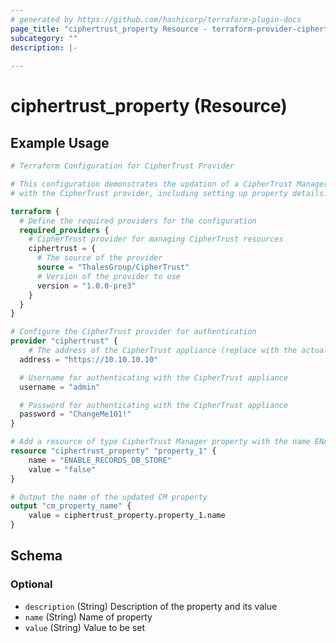 ```yaml
---
# generated by https://github.com/hashicorp/terraform-plugin-docs
page_title: "ciphertrust_property Resource - terraform-provider-ciphertrust"
subcategory: ""
description: |-
  
---
```


# ciphertrust_property (Resource)



## Example Usage

```terraform
# Terraform Configuration for CipherTrust Provider

# This configuration demonstrates the updation of a CipherTrust Manager property resource
# with the CipherTrust provider, including setting up property details.

terraform {
  # Define the required providers for the configuration
  required_providers {
    # CipherTrust provider for managing CipherTrust resources
    ciphertrust = {
      # The source of the provider
      source = "ThalesGroup/CipherTrust"
      # Version of the provider to use
      version = "1.0.0-pre3"
    }
  }
}

# Configure the CipherTrust provider for authentication
provider "ciphertrust" {
	# The address of the CipherTrust appliance (replace with the actual address)
  address = "https://10.10.10.10"

  # Username for authenticating with the CipherTrust appliance
  username = "admin"

  # Password for authenticating with the CipherTrust appliance
  password = "ChangeMe101!"
}

# Add a resource of type CipherTrust Manager property with the name ENABLE_RECORDS_DB_STORE
resource "ciphertrust_property" "property_1" {
    name = "ENABLE_RECORDS_DB_STORE"
    value = "false"
}

# Output the name of the updated CM property
output "cm_property_name" {
	value = ciphertrust_property.property_1.name
}
```

<!-- schema generated by tfplugindocs -->
## Schema

### Optional

- `description` (String) Description of the property and its value
- `name` (String) Name of property
- `value` (String) Value to be set
